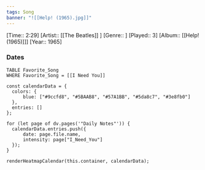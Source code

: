 ```yaml
---
tags: Song  
banner: "![[Help! (1965).jpg]]"
---
```

[Time:: 2:29]
[Artist:: [[The Beatles]] ]
[Genre:: ]
[Played:: 3]
[Album:: [[Help! (1965)]]]
[Year:: 1965]
### Dates
````dataview
TABLE Favorite_Song
WHERE Favorite_Song = [[I Need You]]
````

  ```dataviewjs
const calendarData = { 
	colors: { 
		blue: ["#9ccfd8", "#5BAAB8", "#57A1BB", "#5da8c7", "#3e8fb0"] 
	}, 
	entries: [] 
}; 

for (let page of dv.pages('"Daily Notes"')) { 
	calendarData.entries.push({ 
		date: page.file.name, 
		intensity: page["I_Need_You"]
	}); 
} 

renderHeatmapCalendar(this.container, calendarData);
```
